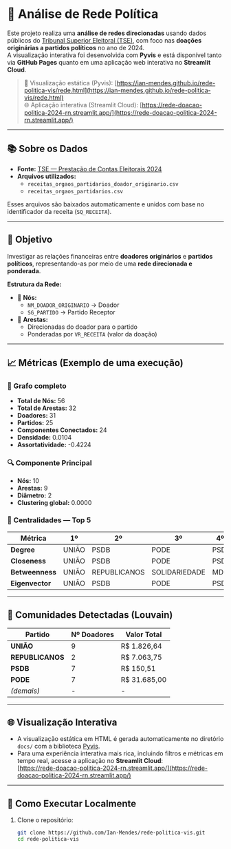 # 🔗 Análise de Rede Política

Este projeto realiza uma **análise de redes direcionadas** usando dados públicos do [Tribunal Superior Eleitoral (TSE)](https://dadosabertos.tse.jus.br/dataset/prestacao-de-contas-eleitorais-2024), com foco nas **doações originárias a partidos políticos** no ano de 2024.  
A visualização interativa foi desenvolvida com **Pyvis** e está disponível tanto via **GitHub Pages** quanto em uma aplicação web interativa no **Streamlit Cloud**.

> 📍 Visualização estática (Pyvis): [https://ian-mendes.github.io/rede-politica-vis/rede.html](https://ian-mendes.github.io/rede-politica-vis/rede.html)  
> 🌐 Aplicação interativa (Streamlit Cloud): [https://rede-doacao-politica-2024-rn.streamlit.app/](https://rede-doacao-politica-2024-rn.streamlit.app/)

---

## 📚 Sobre os Dados

- **Fonte:** [TSE — Prestação de Contas Eleitorais 2024](https://dadosabertos.tse.jus.br/)
- **Arquivos utilizados:**
  - `receitas_orgaos_partidarios_doador_originario.csv`
  - `receitas_orgaos_partidarios.csv`

Esses arquivos são baixados automaticamente e unidos com base no identificador da receita (`SQ_RECEITA`).

---

## 🎯 Objetivo

Investigar as relações financeiras entre **doadores originários** e **partidos políticos**, representando-as por meio de uma **rede direcionada e ponderada**.

**Estrutura da Rede:**

- 🔹 **Nós:**
  - `NM_DOADOR_ORIGINARIO` → Doador
  - `SG_PARTIDO` → Partido Receptor
- 🔹 **Arestas:**
  - Direcionadas do doador para o partido
  - Ponderadas por `VR_RECEITA` (valor da doação)

---

## 📈 Métricas (Exemplo de uma execução)

### 🧮 Grafo completo

- **Total de Nós:** 56  
- **Total de Arestas:** 32  
- **Doadores:** 31  
- **Partidos:** 25  
- **Componentes Conectados:** 24  
- **Densidade:** 0.0104  
- **Assortatividade:** -0.4224  

### 🔍 Componente Principal

- **Nós:** 10  
- **Arestas:** 9  
- **Diâmetro:** 2  
- **Clustering global:** 0.0000  

### 💠 Centralidades — Top 5

| Métrica                  | 1º            | 2º            | 3º           | 4º           | 5º              |
|--------------------------|---------------|---------------|--------------|--------------|-----------------|
| **Degree**               | UNIÃO         | PSDB          | PODE         | PSD          | REPUBLICANOS    |
| **Closeness**            | UNIÃO         | PSDB          | PODE         | PSD          | REPUBLICANOS    |
| **Betweenness**          | UNIÃO         | REPUBLICANOS  | SOLIDARIEDADE| MDB          | PC do B         |
| **Eigenvector**          | UNIÃO         | PSDB          | PODE         | PSD          | REPUBLICANOS    |

---

## 🧩 Comunidades Detectadas (Louvain)

| Partido          | Nº Doadores | Valor Total        |
|------------------|-------------|--------------------|
| **UNIÃO**        | 9           | R$ 1.826,64        |
| **REPUBLICANOS** | 2           | R$ 7.063,75        |
| **PSDB**         | 7           | R$ 150,51          |
| **PODE**         | 7           | R$ 31.685,00       |
| *(demais)*       | -           | -                  |

---

## 🌐 Visualização Interativa

- A visualização estática em HTML é gerada automaticamente no diretório `docs/` com a biblioteca [Pyvis](https://pyvis.readthedocs.io/).  
- Para uma experiência interativa mais rica, incluindo filtros e métricas em tempo real, acesse a aplicação no **Streamlit Cloud**:  
  [https://rede-doacao-politica-2024-rn.streamlit.app/](https://rede-doacao-politica-2024-rn.streamlit.app/)

---

## 🚀 Como Executar Localmente

1. Clone o repositório:
   ```bash
   git clone https://github.com/Ian-Mendes/rede-politica-vis.git
   cd rede-politica-vis
